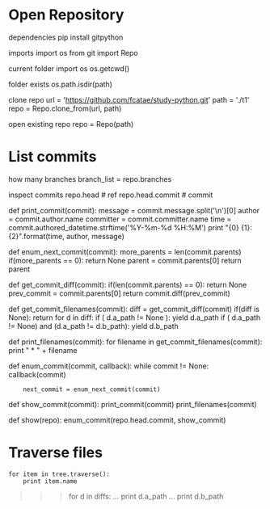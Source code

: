
# Open Repository

dependencies
    pip install gitpython

imports
    import os
    from git import Repo

current folder
    import os
    os.getcwd()

folder exists
    os.path.isdir(path)

clone repo
    url = 'https://github.com/fcatae/study-python.git'
    path = './t1'
    repo = Repo.clone_from(url, path)

open existing repo
    repo = Repo(path)


# List commits

how many branches
    branch_list = repo.branches

inspect commits
    repo.head          # ref
    repo.head.commit   # commit


def print_commit(commit):
    message = commit.message.split('\n')[0]
    author = commit.author.name
    committer = commit.committer.name
    time = commit.authored_datetime.strftime('%Y-%m-%d %H:%M')
    print "{0} {1}: {2}".format(time, author, message)


def enum_next_commit(commit):
    more_parents = len(commit.parents)
    if(more_parents == 0):
        return None
    parent = commit.parents[0]
    return parent


def get_commit_diff(commit):
    if(len(commit.parents) == 0):
        return None
    prev_commit = commit.parents[0]
    return commit.diff(prev_commit)


def get_commit_filenames(commit):
    diff = get_commit_diff(commit)
    if(diff is None):
        return
    for d in diff:
        if ( d.a_path != None ):
            yield d.a_path
        if ( d.a_path != None) and (d.a_path != d.b_path):
            yield d.b_path


def print_filenames(commit):
    for filename in get_commit_filenames(commit):
        print "   * " + filename


def enum_commit(commit, callback):
    while commit != None:
        callback(commit)

        next_commit = enum_next_commit(commit)


def show_commit(commit):
    print_commit(commit)
    print_filenames(commit)


def show(repo):
    enum_commit(repo.head.commit, show_commit)


# Traverse files

    for item in tree.traverse():
        print item.name

>>> for d in diffs:
...   print d.a_path
...   print d.b_path